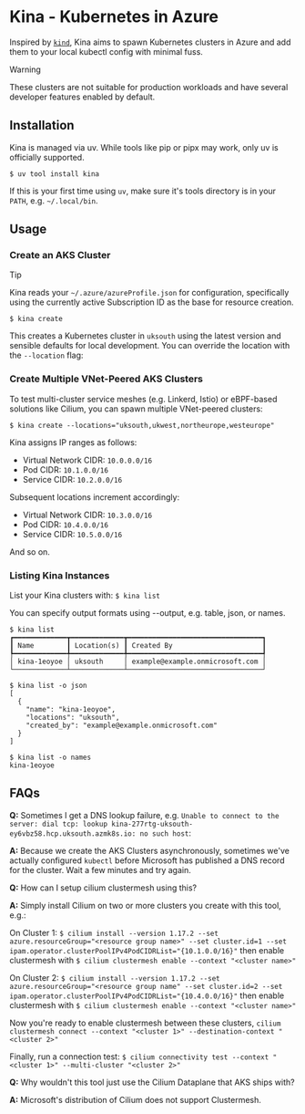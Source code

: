 # Kina - Kubernetes in Azure

Inspired by [`kind`](https://github.com/kubernetes-sigs/kind), Kina aims to spawn Kubernetes clusters in Azure and add them to your local kubectl config with minimal fuss.

> [!WARNING]
> These clusters are not suitable for production workloads and have several developer features enabled by default.

## Installation

Kina is managed via uv. While tools like pip or pipx may work, only uv is officially supported.

`$ uv tool install kina`

If this is your first time using `uv`, make sure it's tools directory is in your `PATH`, e.g. `~/.local/bin`.

## Usage

### Create an AKS Cluster

> [!TIP]
> Kina reads your `~/.azure/azureProfile.json` for configuration, specifically using the currently active Subscription ID as the base for resource creation.

`$ kina create`

This creates a Kubernetes cluster in `uksouth` using the latest version and sensible defaults for local development. You can override the location with the `--location` flag:

### Create Multiple VNet-Peered AKS Clusters

To test multi-cluster service meshes (e.g. Linkerd, Istio) or eBPF-based solutions like Cilium, you can spawn multiple VNet-peered clusters:

`$ kina create --locations="uksouth,ukwest,northeurope,westeurope"`

Kina assigns IP ranges as follows:
* Virtual Network CIDR: `10.0.0.0/16`
* Pod CIDR: `10.1.0.0/16`
* Service CIDR: `10.2.0.0/16`

Subsequent locations increment accordingly:
* Virtual Network CIDR: `10.3.0.0/16`
* Pod CIDR: `10.4.0.0/16`
* Service CIDR: `10.5.0.0/16`

And so on.

### Listing Kina Instances

List your Kina clusters with: `$ kina list`

You can specify output formats using --output, e.g. table, json, or names.

```shell
$ kina list
┏━━━━━━━━━━━━━┳━━━━━━━━━━━━━┳━━━━━━━━━━━━━━━━━━━━━━━━━━━━━━━━━┓
┃ Name        ┃ Location(s) ┃ Created By                      ┃
┡━━━━━━━━━━━━━╇━━━━━━━━━━━━━╇━━━━━━━━━━━━━━━━━━━━━━━━━━━━━━━━━┩
│ kina-1eoyoe │ uksouth     │ example@example.onmicrosoft.com │
└─────────────┴─────────────┴─────────────────────────────────┘

$ kina list -o json
[
  {
    "name": "kina-1eoyoe",
    "locations": "uksouth",
    "created_by": "example@example.onmicrosoft.com"
  }
]

$ kina list -o names
kina-1eoyoe
```

## FAQs

**Q:** Sometimes I get a DNS lookup failure, e.g. `Unable to connect to the server: dial tcp: lookup kina-277rtg-uksouth-ey6vbz58.hcp.uksouth.azmk8s.io: no such host`:

**A:** Because we create the AKS Clusters asynchronously, sometimes we've actually configured `kubectl` before Microsoft has published a DNS record for the cluster. Wait a few minutes and try again.

**Q:** How can I setup cilium clustermesh using this?

**A:** Simply install Cilium on two or more clusters you create with this tool, e.g.:

On Cluster 1: `$ cilium install --version 1.17.2 --set azure.resourceGroup="<resource group name>" --set cluster.id=1 --set ipam.operator.clusterPoolIPv4PodCIDRList="{10.1.0.0/16}"` then enable clustermesh with `$ cilium clustermesh enable --context "<cluster name>"`

On Cluster 2: `$ cilium install --version 1.17.2 --set azure.resourceGroup="<resource group name" --set cluster.id=2 --set ipam.operator.clusterPoolIPv4PodCIDRList="{10.4.0.0/16}"` then enable clustermesh with `$ cilium clustermesh enable --context "<cluster name>"`

Now you're ready to enable clustermesh between these clusters, `cilium clustermesh connect --context "<cluster 1>" --destination-context "<cluster 2>"`

Finally, run a connection test: `$ cilium connectivity test --context "<cluster 1>" --multi-cluster "<cluster 2>"`

**Q:** Why wouldn't this tool just use the Cilium Dataplane that AKS ships with?

**A:** Microsoft's distribution of Cilium does not support Clustermesh.
